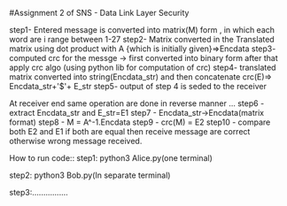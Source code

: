 #Assignment 2 of SNS - Data Link Layer Security


step1- Entered message is converted into matrix(M) form , in which each word are i range between 1-27
step2- Matrix converted in the Translated matrix using dot product with A {which is initially given}=>Encdata
step3- computed crc for the messge -> first converted into binary form after that apply crc algo (using python lib for computation of crc)
step4- translated matrix converted into string(Encdata_str) and then concatenate crc(E)=> Encdata_str+'$'+ E_str
step5- output of step 4 is seded to the receiver

At receiver end same operation are done in reverse manner ...
step6 - extract Encdata_str and E_str=E1
step7 - Encdata_str->Encdata(matrix format)
step8 - M = A^-1.Encdata 
step9 - crc(M) = E2
step10 - compare both E2 and E1 
	if both are equal then receive message are correct otherwise wrong message received.
	
How to run code::
step1: python3 Alice.py(one terminal)

step2: python3 Bob.py(In separate terminal)

step3:................
